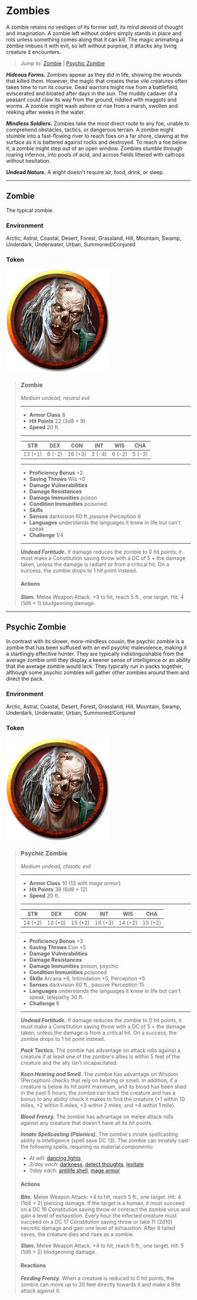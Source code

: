 # Zombies
A zombie retains no vestiges of its former self, its mind devoid of thought and imagination. A zombie left without orders simply stands in place and rots unless something comes along that it can kill. The magic animating a zombie imbues it with evil, so left without purpose, it attacks any living creature it encounters.

> Jump to: [Zombie](Zombies.md#zombie) | [Psychic Zombie](Zombies.md)

***Hideous Forms.*** Zombies appear as they did in life, showing the wounds that killed them. However, the magic that creates these vile creatures often takes time to run its course. Dead warriors might rise from a battlefield, eviscerated and bloated after days in the sun. The muddy cadaver of a peasant could claw its way from the ground, riddled with maggots and worms. A zombie might wash ashore or rise from a marsh, swollen and reeking after weeks in the water.

***Mindless Soldiers.*** Zombies take the most direct route to any foe, unable to comprehend obstacles, tactics, or dangerous terrain. A zombie might stumble into a fast-flowing river to reach foes on a far shore, clawing at the surface as it is battered against rocks and destroyed. To reach a foe below it, a zombie might step out of an open window. Zombies stumble through roaring infernos, into pools of acid, and across fields littered with caltrops without hesitation.

***Undead Nature.*** A wight doesn't require air, food, drink, or sleep.

---

## Zombie
The typical zombie.

### Environment
Arctic, Astral, Coastal, Desert, Forest, Grassland, Hill, Mountain, Swamp, Underdark, Underwater, Urban,  Summoned/Conjured

### Token
![](Zombies-Zombie-Token.png)

>### Zombie
>*Medium undead, neutral evil*
>___
>- **Armor Class** 8
>- **Hit Points** 22 (3d8 + 9)
>- **Speed** 20 ft.
>___
>|**STR**|**DEX**|**CON**|**INT**|**WIS**|**CHA**|
>|:---:|:---:|:---:|:---:|:---:|:---:|
>|13 (+1)|6 (-2)|16 (+3)|3 (-4)|6 (-2)|5 (-3)|
>
>___
>- **Proficiency Bonus** +2
>- **Saving Throws** Wis +0
>- **Damage Vulnerabilities** 
>- **Damage Resistances** 
>- **Damage Immunities** poison
>- **Condition Immunities** poisoned
>- **Skills** 
>- **Senses** darkvision 60 ft.,passive Perception 8
>- **Languages** understands the languages it knew in life but can't speak
>- **Challenge** 1/4
>___
>***Undead Fortitude.*** If damage reduces the zombie to 0 hit points, it must make a Constitution saving throw with a DC of 5 + the damage taken, unless the damage is radiant or from a critical hit. On a success, the zombie drops to 1 hit point instead.
>
>#### Actions
>***Slam.*** Melee Weapon Attack: +3 to hit, reach 5 ft., one target. Hit: 4 (1d6 + 1) bludgeoning damage.
>

---

## Psychic Zombie
In contrast with its slower, more-mindless cousin, the psychic zombie is a zombie that has been suffused with an evil psychic malevolence, making it a startlingly effective hunter. They are typically indistinguishable from the average zombie until they display a keener sense of intelligence or an ability that the average zombie would lack. They typically run in packs together, although some psychic zombies will gather other zombies around them and direct the pack.

### Environment
Arctic, Astral, Coastal, Desert, Forest, Grassland, Hill, Mountain, Swamp, Underdark, Underwater, Urban,  Summoned/Conjured

### Token
![](Zombies-Zombie-Token.png)

>### Psychic Zombie
>*Medium undead, chaotic evil*
>___
>- **Armor Class** 10 (13 with *mage armor*)
>- **Hit Points** 39 (6d8 + 12)
>- **Speed** 20 ft.
>___
>|**STR**|**DEX**|**CON**|**INT**|**WIS**|**CHA**|
>|:---:|:---:|:---:|:---:|:---:|:---:|
>|14 (+2)|10 (+0)|15 (+2)|16 (+3)|14 (+2)|15 (+2)|
>
>___
>- **Proficiency Bonus** +3
>- **Saving Throws** Con +5
>- **Damage Vulnerabilities** 
>- **Damage Resistances** 
>- **Damage Immunities** poison, psychic
>- **Condition Immunities** poisoned
>- **Skills** Arcana +6, Intimidation +5, Perception +5
>- **Senses** darkvision 60 ft., passive Perception 15
>- **Languages** understands the languages it knew in life but can't speak, telepathy 30 ft.
>- **Challenge** 6
>___
>***Undead Fortitude.*** If damage reduces the zombie to 0 hit points, it must make a Constitution saving throw with a DC of 5 + the damage taken, unless the damage is from a critical hit. On a success, the zombie drops to 1 hit point instead.
>
>***Pack Tactics.*** The zombie has advantage on attack rolls against a creature if at least one of the zombie's allies is within 5 feet of the creature and the ally isn't incapacitated.
>
>***Keen Hearing and Smell.*** The zombie has advantage on Wisdom (Perception) checks that rely on hearing or smell. In addition, if a creature is below its hit point maximum, and its blood has been shed in the past 5 hours, the zombie can track the creature and has a bonus to any ability check it makes to find the creature (+1 within 10 miles, +2 within 5 miles, +3 within 2 miles, and +4 within 1 mile).
>
>***Blood Frenzy.*** The zombie has advantage on melee attack rolls against any creature that doesn't have all its hit points.
>
>***Innate Spellcasting (Psionics).*** The zombie's innate spellcasting ability is Intelligence (spell save DC 13). The zombie can innately cast the following spells, requiring no material components:
>
>* *At will:* [dancing lights](../Magic/Spells/dancing-lights.md)
>* *3/day each:* [darkness](../Magic/Spells/darkness.md), [detect thoughts](../Magic/Spells/detect-thoughts.md), [levitate](../Magic/Spells/levitate.md)
>* *1/day each:* [antilife shell](../Magic/Spells/antilife-shell.md), [mage armor](../Magic/Spells/mage-armor.md)
>
>#### Actions
>***Bite.*** Melee Weapon Attack: +4 to hit, reach 5 ft., one target. Hit: 4 (1d4 + 2) piercing damage. If the target is a human, it must succeed on a DC 16 Constitution saving throw or contract the zombie virus and gain a level of exhaustion. Every hour the infected creature must succeed on a DC 17 Constitution saving throw or take 11 (2d10) necrotic damage and gain one level of exhaustion. After 6 failed saves, the creature dies and rises as a zombie.
>
>***Slam.*** Melee Weapon Attack: +4 to hit, reach 5 ft., one target. Hit: 5 (1d6 + 2) bludgeoning damage.
>
>#### Reactions
>***Feeding Frenzy.*** When a creature is reduced to 0 hit points, the zombie can move up to 20 feet directly towards it and make a Bite attack against it.
